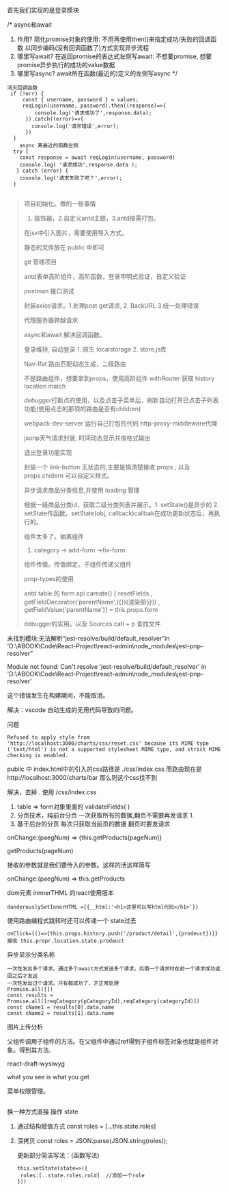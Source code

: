 首先我们实现的是登录模块



/*
async和await

1. 作用?
   简化promise对象的使用: 不用再使用then()来指定成功/失败的回调函数
   以同步编码(没有回调函数了)方式实现异步流程
2. 哪里写await?
    在返回promise的表达式左侧写await: 不想要promise, 想要promise异步执行的成功的value数据
3. 哪里写async?
    await所在函数(最近的)定义的左侧写async
 */

```
消灭回调函数
 if (!err) {
     const { username, password } = values;
     reqLogin(username, password).then((response)=>{
         console.log('请求成功了',response.data);
      }).catch((error)=>{
        console.log('请求错误',error);
      })
  }
	async 离最近的函数左侧
  try {
   	const response = await reqLogin(username, password)
  	console.log( '请求成功',response.data );
   } catch (error) {
  	console.log('请求失败了吧？',error);
  }        
                
```

> 项目初始化。做的一些事情
>
> 1. 装饰器，2.自定义antd主题，3.antd按需打包。
>
> 在jsx中引入图片，需要使用导入方式。
>
> 静态的文件放在 public 中即可
>
> git 管理项目
>
> antd表单高阶组件，高阶函数，登录申明式验证，自定义验证
>
> postman 接口测试
>
> 封装axios请求。1.处理post get请求, 2. BackURL  3.统一处理错误
>
> 代理服务器跨越请求
>
> async和await 解决回调函数。
>
> 登录维持, 自动登录 1. 原生 localstorage  2. store.js库
>
> Nav-lfet 路由匹配动态生成，二级路由
>
> 不是路由组件，想要拿到props，使用高阶组件 withRouter 获取 history location match
>
> *debugger*打断点的使用，以及点击子菜单后，刷新自动打开已点击子列表功能(使用点击的那项的路由是否有children)
>
> webpack-dev-server 运行自己打包的代码 http-proxy-middleware代理
>
> jsonp天气请求封装, 时间动态显示并按格式输出
>
> 退出登录功能实现
>
> 封装一个 link-button  无状态的,主要是搞清楚接收 props , 以及 props.chidern 可以自定义样式。
>
> 异步请求商品分类信息,并使用 loading 管理
>
> 根据一级商品分类id，获取二级分类列表并展示。1. setState()是异步的 2. setState传函数。setState(obj, callback)callbak在成功更新状态后，再执行的。
>
> 组件太多了。抽离组件
>
> 1. category  -> add-form ->fix-form
>
> 组件传值。传值绑定。子组件传递父组件
>
> prop-types的使用
>
> antd table 的 form api careate()   { resetFields , getFieldDecorator('parentName',({})(渲染部分)) , getFieldValue('parentName')} =  this.props.form
>
> debugger的实用。以及 Sources catl + p 查找文件





未找到模块:无法解析“jest-resolve/build/default_resolver”in 'D:\ABOOK\Code\React-Project\react-admin\node_modules\jest-pnp-resolver”

Module not found: Can't resolve 'jest-resolve/build/default_resolver' in 'D:\ABOOK\Code\React-Project\react-admin\node_modules\jest-pnp-resolver'

这个错误发生在构建期间，不能取消。

解决：vscode 自动生成的无用代码导致的问题。



问题

```
Refused to apply style from 'http://localhost:3000/charts/css/reset.css' because its MIME type ('text/html') is not a supported stylesheet MIME type, and strict MIME checking is enabled.
```

public 中 index.html中的引入的css路径是  ./css/index.css  而路由现在是http://localhost:3000/charts/bar   那么则这个css找不到

解决，去掉  .  使用 /css/index.css



1. table =>  form对象里面的  validateFields( )
2. 分页技术，纯前台分页  一次获取所有的数据,翻页不需要再发请求
   1. 
3. 基于后台的分页 每次只获取当前页的数据 翻页时要发请求

onChange:(paegNum) => {this.getProducts(pageNum)}

getProducts(pageNum)      

 接收的参数就是我们要传入的参数。这样的活这样简写  

onChange:(paegNum) => this.getProducts



dom元素  innnerTHML 的react使用版本

```
danderouslySetInnerHTML ={{__html:'<h1>这里可以写html代码</h1>'}}
```

使用路由编程式跳转时还可以传递一个  state过去

```
onClick={()=>{this.props.history.push('/product/detail',{prodeuct})}}
接收 this.propr.location.state.prodeuct
```

异步显示分类名称

```
一次性发出多个请求。通过多个await方式发送多个请求。后面一个请求时在前一个请求成功返回之后才发送
一次性发出过个请求。只有都成功了，才正常处理
Promise.all([])
const results = Promise.all([reqCategory(pCategoryId),reqCategory(categoryId)])
const cName1 = results[0].data.name
const cName2 = results[1].data.name
```

图片上传分析   

父组件调用子组件的方法。在父组件中通过ref得到子组件标签对象也就是组件对象。得到其方法.

react-draft-wysiwyg  

what you see is what you get



菜单权限管理。

```

```



换一种方式直接  操作 state  

1. 通过结构赋值方式  const roles = [...this.state.roles]

2. 深拷贝  const roles = JSON.parse(JSON.string(roles));

   更新部分简洁写法：(函数写法)

   ```
   this.setState(state=>({
   	roles:[..state.roles,rold]  //添加一个role
   }))
   ```
